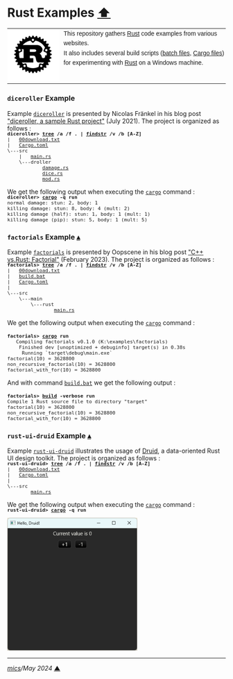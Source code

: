 # <span id="top">Rust Examples</span> <span style="size:30%;"><a href="../README.md">⬆</a></span>

<table style="font-family:Helvetica,Arial;line-height:1.6;">
  <tr>
  <td style="border:0;padding:0 10px 0 0;min-width:120px;"><a href="https://www.rust-lang.org/" rel="external"><img src="../docs/images/rust-logo-blk.svg"" width="120" alt="Rust project"/></a></td>
  <td style="border:0;padding:0;vertical-align:text-top;">This repository gathers <a href="https://www.rust-lang.org/" rel="external">Rust</a> code examples from various websites.<br/>
  It also includes several build scripts (<a href="https://en.wikibooks.org/wiki/Windows_Batch_Scripting">batch files</a>, <a href="https://doc.rust-lang.org/cargo/reference/manifest.html">Cargo files</a>) for experimenting with <a href="https://www.rust-lang.org/" rel="external">Rust</a> on a Windows machine.
  </td>
  </tr>
</table>

### <span id="diceroller">`diceroller` Example</span>

Example [`diceroller`](./diceroller/) is presented by Nicolas Fränkel in his blog post ["diceroller, a sample Rust project"](https://blog.frankel.ch/start-rust/8/) (July 2021). The project is organized as follows :
<pre style="font-size:80%;margin-top:-16px;">
<b>diceroller&gt; <a href="https://learn.microsoft.com/en-us/windows-server/administration/windows-commands/tree">tree</a> /a /f . | <a href="https://learn.microsoft.com/en-us/windows-server/administration/windows-commands/findstr">findstr</a> /v /b [A-Z]</b>
|   <a href="./diceroller/00download.txt">00download.txt</a>
|   <a href="./diceroller/Cargo.toml">Cargo.toml</a>
\---src
    |   <a href="./diceroller/src/main.rs">main.rs</a>
    \---droller
            <a href="./diceroller/src/droller/damage.rs">damage.rs</a>
            <a href="./diceroller/src/droller/dice.rs">dice.rs</a>
            <a href="./diceroller/src/droller/mod.rs">mod.rs</a>
</pre>

We get the following output when executing the [`cargo`][cargo_cli] command :
<pre style="font-size:80%; margin-top:-16px;">
<b>diceroller&gt; <a href="https://doc.rust-lang.org/cargo/commands/cargo-run.html" rel="external">cargo</a> -q run</b>
normal damage: stun: 2, body: 1
killing damage: stun: 8, body: 4 (mult: 2)
killing damage (half): stun: 1, body: 1 (mult: 1)
killing damage (pip): stun: 5, body: 1 (mult: 5)
</pre>

<!--=======================================================================-->

### <span id="factorials">`factorials` Example</span> [**&#x25B4;**](#top)

Example [`factorials`](./factorials/) is presented by Oopscene in his blog post ["C++ vs.Rust: Factorial"](https://oopscenities.net/2023/02/22/factorial-in-rust-vs-factorial-in-c/) (February 2023). The project is organized as follows :
<pre style="font-size:80%;margin-top:-16px;">
<b>factorials&gt; <a href="https://learn.microsoft.com/en-us/windows-server/administration/windows-commands/tree">tree</a> /a /f . | <a href="https://learn.microsoft.com/en-us/windows-server/administration/windows-commands/findstr">findstr</a> /v /b [A-Z]</b>
|   <a href="./factorials/00download.txt">00download.txt</a>
|   <a href="./factorials/build.bat">build.bat</a>
|   <a href="./factorials/Cargo.toml">Cargo.toml</a>
|
\---src
    \---main
        \---rust
                <a href="./factorials/src/main/rust/main.rs">main.rs</a>
</pre>

We get the following output when executing the [`cargo`][cargo_cli] command :
<pre style="font-size:80%;margin-top:16px;">
<b>factorials&gt; <a href="https://doc.rust-lang.org/cargo/commands/cargo-run.html" rel="external">cargo</a> run</b>
   Compiling factorials v0.1.0 (K:\examples\factorials)
    Finished dev [unoptimized + debuginfo] target(s) in 0.38s
     Running `target\debug\main.exe`
factorial(10) = 3628800
non_recursive_factorial(10) = 3628800
factorial_with_for(10) = 3628800
</pre>

And with command [`build.bat`](./factorials/build.bat) we get the following output :
<pre style="font-size:80%;margin-top:16px;">
<b>factorials&gt; <a href="./factorials/build.bat">build</a> -verbose run</b>
Compile 1 Rust source file to directory "target"
factorial(10) = 3628800
non_recursive_factorial(10) = 3628800
factorial_with_for(10) = 3628800
</pre>

<!--=======================================================================-->

### <span id="rust_ui_druid">`rust-ui-druid` Example</span> [**&#x25B4;**](#top)

Example [`rust-ui-druid`](./rust-ui-druid/) illustrates the usage of [Druid], a data-oriented Rust UI design toolkit. The project is organized as follows :
<pre style="font-size:80%;margin-top:-16px;">
<b>rust-ui-druid&gt; <a href="https://learn.microsoft.com/en-us/windows-server/administration/windows-commands/tree">tree</a> /a /f . | <a href="https://learn.microsoft.com/en-us/windows-server/administration/windows-commands/findstr">findstr</a> /v /b [A-Z]</b>
|   <a href="./rust-ui-druid/00download.txt">00download.txt</a>
|   <a href="./rust-ui-druid/Cargo.toml">Cargo.toml</a>
|
\---src
        <a href="./rust-ui-druid/src/main.rs">main.rs</a>
</pre>

We get the following output when executing the [`cargo`][cargo_cli] command :
<pre style="font-size:80%;margin-top:-16px;">
<b>rust-ui-druid&gt; <a href="https://doc.rust-lang.org/cargo/commands/cargo-run.html" rel="external">cargo</a> -q run</b>
</pre>

<img src="images/rust-ui-druid.png" width="300px"/>

***

*[mics](https://lampwww.epfl.ch/~michelou/)/May 2024* [**&#9650;**](#top)
<span id="bottom">&nbsp;</span>

<!-- link refs -->

[cargo_cli]: https://doc.rust-lang.org/cargo/commands/cargo.html
[druid]: https://crates.io/crates/druid
